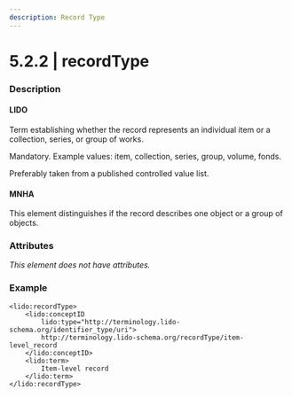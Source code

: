 ```yaml
---
description: Record Type
---
```


# 5.2.2 \| recordType

### Description

#### LIDO

Term establishing whether the record represents an individual item or a collection, series, or group of works.

Mandatory. Example values: item, collection, series, group, volume, fonds.

Preferably taken from a published controlled value list.

#### MNHA

This element distinguishes if the record describes one object or a group of objects.

### Attributes

_This element does not have attributes._

### Example

```markup
<lido:recordType>
    <lido:conceptID
        lido:type="http://terminology.lido-schema.org/identifier_type/uri">
        http://terminology.lido-schema.org/recordType/item-level_record
    </lido:conceptID>
    <lido:term>
        Item-level record
    </lido:term>
</lido:recordType>
```

